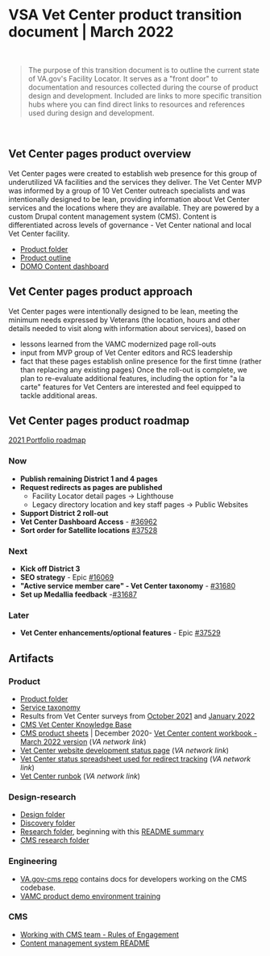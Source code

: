  # VSA Vet Center product transition document | March 2022

<br>

> The purpose of this transition document is to outline the current state of VA.gov's Facility Locator. It serves as a "front door" to documentation and resources collected during the course of product design and development. Included are links to more specific transition hubs where you can find direct links to resources and references used during design and development.

<br>


## Vet Center pages product overview
Vet Center pages were created to establish web presence for this group of underutilized VA facilities and the services they deliver. The Vet Center MVP was informed by a group of 10 Vet Center outreach specialists and was intentionally designed to be lean, providing information about Vet Center services and the locations where they are available.  They are powered by a custom Drupal content management system (CMS). Content is differentiated across levels of governance - Vet Center national and local Vet Center facility.

- [Product folder](https://github.com/department-of-veterans-affairs/va.gov-team/tree/master/products/facilities/vet-centers)
- [Product outline](https://github.com/department-of-veterans-affairs/va.gov-team/blob/master/products/facilities/vet-centers/product/product-brief.md)
- [DOMO Content dashboard](https://va-gov.domo.com/page/426422632) 

## Vet Center pages product approach 
Vet Center pages were intentionally designed to be lean, meeting the minimum needs expressed by Veterans (the location, hours and other details needed to visit along with information about services), based on
- lessons learned from the VAMC modernized page roll-outs
- input from MVP group of Vet Center editors and RCS leadership
- fact that these pages establish online presence for the first timne (rather than replacing any existing pages)
Once the roll-out is complete, we plan to re-evaluate additional features, including the option for "a la carte" features for Vet Centers are interested and feel equipped to tackle additional areas. 

## Vet Center pages product roadmap

[2021 Portfolio roadmap](https://github.com/department-of-veterans-affairs/va.gov-team/blob/master/products/facilities/roadmaps/2021%20FACILITIES%20TEAM%20ROADMAPPLANNING%20TIMELINE.pdf)

### Now
- **Publish remaining District 1 and 4 pages**
- **Request redirects as pages are published**
  - Facility Locator detail pages -> Lighthouse 
  - Legacy directory location and key staff pages -> Public Websites
- **Support District 2 roll-out**
- **Vet Center Dashboard Access** - [#36962](https://github.com/department-of-veterans-affairs/va.gov-team/issues/36962)
- **Sort order for Satellite locations** [#37528](https://github.com/department-of-veterans-affairs/va.gov-team/issues/37528)

### Next 
- **Kick off District 3**
- **SEO strategy** - Epic [#16069](https://github.com/department-of-veterans-affairs/va.gov-team/issues/16069)
- **"Active service member care" - Vet Center taxonomy** - [#31680](https://github.com/department-of-veterans-affairs/va.gov-team/issues/31680)
- **Set up Medallia feedback** -[#31687](https://github.com/department-of-veterans-affairs/va.gov-team/issues/31687)

### Later
- **Vet Center enhancements/optional features** - Epic [#37529](https://github.com/department-of-veterans-affairs/va.gov-team/issues/37529)

## Artifacts

### Product
- [Product folder](https://github.com/department-of-veterans-affairs/va.gov-team/tree/master/products/facilities/vet-centers/product)
- [Service taxonomy](https://github.com/department-of-veterans-affairs/va.gov-team/tree/master/products/facilities/vet-centers/services-taxonomy)
- Results from Vet Center surveys from [October 2021](https://github.com/department-of-veterans-affairs/va.gov-team/blob/master/products/facilities/vet-centers/Vet%20Center%20Survey%20October%202021%20(1).pptx) and [January 2022](https://github.com/department-of-veterans-affairs/va.gov-team/blob/master/products/facilities/vet-centers/Vet%20Center%20Survey%20January%202022.pptx)
- [CMS Vet Center Knowledge Base](https://prod.cms.va.gov/help/vet-center)
- [CMS product sheets](https://github.com/department-of-veterans-affairs/va.gov-team/blob/master/platform/cms/VA-CMS-Product-Sheets.pdf) | December 2020- [Vet Center content workbook - March 2022 version](https://dvagov-my.sharepoint.com/:w:/r/personal/suzanne_middaugh_va_gov/Documents/Vet%20Centers/Vet%20Center%20Content%20Workbook%20March%202022_final.docx?d=w7f89750fcfc54855bb83a23f2c757950&csf=1&web=1&e=f8RjIt) (_VA network link_)
- [Vet Center website development status page](https://prod.cms.va.gov/help/vet-centers/vet-center-website-development-status) (_VA network link_)
- [Vet Center status spreadsheet used for redirect tracking](https://prod.cms.va.gov/help/vet-centers/vet-center-website-development-status) (_VA network link_)
- [ Vet Center runbok](https://dvagov-my.sharepoint.com/:x:/r/personal/suzanne_middaugh_va_gov/_layouts/15/Doc.aspx?sourcedoc=%7B7F0BB876-FE89-47E9-805D-26A0C646C446%7D&file=Vet%20Center%20runbook.xlsx&action=default&mobileredirect=true) (_VA network link_)

### Design-research
- [Design folder](https://github.com/department-of-veterans-affairs/va.gov-team/tree/master/products/facilities/vet-centers/design)
- [Discovery folder](https://github.com/department-of-veterans-affairs/va.gov-team/tree/master/products/facilities/vet-centers/discovery)
- [Research folder](https://github.com/department-of-veterans-affairs/va.gov-team/tree/master/products/facilities/vet-centers/research), beginning with this [README summary](https://github.com/department-of-veterans-affairs/va.gov-team/blob/master/products/facilities/vet-centers/research/README.md)
- [CMS research folder](https://github.com/department-of-veterans-affairs/va.gov-team/tree/master/platform/cms/research)

### Engineering
- [VA.gov-cms repo](https://github.com/department-of-veterans-affairs/va.gov-cms) contains docs for developers working on the CMS codebase.
- [VAMC product demo environment training](VACMS-product-demo-environments-training.pdf)

### CMS
- [Working with CMS team - Rules of Engagement](https://github.com/department-of-veterans-affairs/va.gov-team/blob/master/platform/cms/working-with-cms-team.md#working-with-cms-team---rules-of-engagement-roe)
- [Content management system README](https://github.com/department-of-veterans-affairs/va.gov-team/tree/master/platform/cms#content-management-system)
